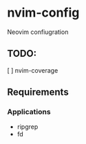 # nvim-config
Neovim confiugration

## TODO:
[ ] nvim-coverage

## Requirements
### Applications
* ripgrep
* fd
